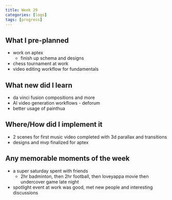 ```yaml
---
title: Week 29
categories: [logs]
tags: [progress]
---
```


## What I pre-planned

- work on aptex
    - finish up schema and designs
- chess tournament at work
- video editing workflow for fundamentals

## What new did I learn

- da vinci fusion compositions and more
- AI video generation workflows - deforum
- better usage of painthua

## Where/How did I implement it

- 2 scenes for first music video completed with 3d parallax and transitions
- designs and mvp finalized for aptex

## Any memorable moments of the week

- a super saturday spent with friends
    - 2hr badminton, then 2hr football, then loveyappa movie then undercover game late night
- spotlight event at work was good, met new people and interesting discussions